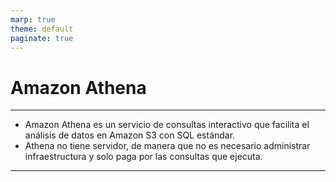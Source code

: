 ```yaml
---
marp: true
theme: default
paginate: true
---
```


<style>
img[alt~="center"] {
  display: block;
  margin: 0 auto;
}
</style>

# Amazon Athena


---


- Amazon Athena es un servicio de consultas interactivo que facilita el análisis de datos en Amazon S3 con SQL estándar. 
- Athena no tiene servidor, de manera que no es necesario administrar infraestructura y solo paga por las consultas que ejecuta.

---


